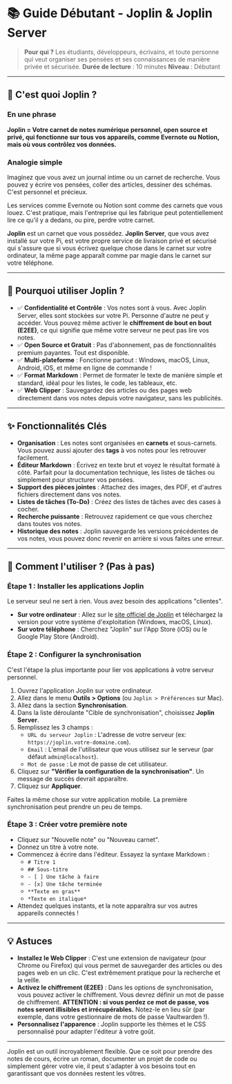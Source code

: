 # 📚 Guide Débutant - Joplin & Joplin Server

> **Pour qui ?** Les étudiants, développeurs, écrivains, et toute personne qui veut organiser ses pensées et ses connaissances de manière privée et sécurisée.
> **Durée de lecture** : 10 minutes
> **Niveau** : Débutant

---

## 🤔 C'est quoi Joplin ?

### En une phrase
**Joplin = Votre carnet de notes numérique personnel, open source et privé, qui fonctionne sur tous vos appareils, comme Evernote ou Notion, mais où vous contrôlez vos données.**

### Analogie simple
Imaginez que vous avez un journal intime ou un carnet de recherche. Vous pouvez y écrire vos pensées, coller des articles, dessiner des schémas. C'est personnel et précieux.

Les services comme Evernote ou Notion sont comme des carnets que vous louez. C'est pratique, mais l'entreprise qui les fabrique peut potentiellement lire ce qu'il y a dedans, ou pire, perdre votre carnet.

**Joplin** est un carnet que vous possédez. **Joplin Server**, que vous avez installé sur votre Pi, est votre propre service de livraison privé et sécurisé qui s'assure que si vous écrivez quelque chose dans le carnet sur votre ordinateur, la même page apparaît comme par magie dans le carnet sur votre téléphone.

---

## 🎯 Pourquoi utiliser Joplin ?

-   ✅ **Confidentialité et Contrôle** : Vos notes sont à vous. Avec Joplin Server, elles sont stockées sur votre Pi. Personne d'autre ne peut y accéder. Vous pouvez même activer le **chiffrement de bout en bout (E2EE)**, ce qui signifie que même votre serveur ne peut pas lire vos notes.
-   ✅ **Open Source et Gratuit** : Pas d'abonnement, pas de fonctionnalités premium payantes. Tout est disponible.
-   ✅ **Multi-plateforme** : Fonctionne partout : Windows, macOS, Linux, Android, iOS, et même en ligne de commande !
-   ✅ **Format Markdown** : Permet de formater le texte de manière simple et standard, idéal pour les listes, le code, les tableaux, etc.
-   ✅ **Web Clipper** : Sauvegardez des articles ou des pages web directement dans vos notes depuis votre navigateur, sans les publicités.

---

## ✨ Fonctionnalités Clés

-   **Organisation** : Les notes sont organisées en **carnets** et sous-carnets. Vous pouvez aussi ajouter des **tags** à vos notes pour les retrouver facilement.
-   **Éditeur Markdown** : Écrivez en texte brut et voyez le résultat formaté à côté. Parfait pour la documentation technique, les listes de tâches ou simplement pour structurer vos pensées.
-   **Support des pièces jointes** : Attachez des images, des PDF, et d'autres fichiers directement dans vos notes.
-   **Listes de tâches (To-Do)** : Créez des listes de tâches avec des cases à cocher.
-   **Recherche puissante** : Retrouvez rapidement ce que vous cherchez dans toutes vos notes.
-   **Historique des notes** : Joplin sauvegarde les versions précédentes de vos notes, vous pouvez donc revenir en arrière si vous faites une erreur.

---

## 🚀 Comment l'utiliser ? (Pas à pas)

### Étape 1 : Installer les applications Joplin

Le serveur seul ne sert à rien. Vous avez besoin des applications "clientes".

-   **Sur votre ordinateur** : Allez sur le [site officiel de Joplin](https://joplinapp.org/) et téléchargez la version pour votre système d'exploitation (Windows, macOS, Linux).
-   **Sur votre téléphone** : Cherchez "Joplin" sur l'App Store (iOS) ou le Google Play Store (Android).

### Étape 2 : Configurer la synchronisation

C'est l'étape la plus importante pour lier vos applications à votre serveur personnel.

1.  Ouvrez l'application Joplin sur votre ordinateur.
2.  Allez dans le menu **Outils > Options** (ou `Joplin > Préférences` sur Mac).
3.  Allez dans la section **Synchronisation**.
4.  Dans la liste déroulante "Cible de synchronisation", choisissez **Joplin Server**.
5.  Remplissez les 3 champs :
    -   `URL du serveur Joplin` : L'adresse de votre serveur (ex: `https://joplin.votre-domaine.com`).
    -   `Email` : L'email de l'utilisateur que vous utilisez sur le serveur (par défaut `admin@localhost`).
    -   `Mot de passe` : Le mot de passe de cet utilisateur.
6.  Cliquez sur **"Vérifier la configuration de la synchronisation"**. Un message de succès devrait apparaître.
7.  Cliquez sur **Appliquer**.

Faites la même chose sur votre application mobile. La première synchronisation peut prendre un peu de temps.

### Étape 3 : Créer votre première note

-   Cliquez sur "Nouvelle note" ou "Nouveau carnet".
-   Donnez un titre à votre note.
-   Commencez à écrire dans l'éditeur. Essayez la syntaxe Markdown :
    -   `# Titre 1`
    -   `## Sous-titre`
    -   `- [ ] Une tâche à faire`
    -   `- [x] Une tâche terminée`
    -   `**Texte en gras**`
    -   `*Texte en italique*`
-   Attendez quelques instants, et la note apparaîtra sur vos autres appareils connectés !

---

## 💡 Astuces

-   **Installez le Web Clipper** : C'est une extension de navigateur (pour Chrome ou Firefox) qui vous permet de sauvegarder des articles ou des pages web en un clic. C'est extrêmement pratique pour la recherche et la veille.
-   **Activez le chiffrement (E2EE)** : Dans les options de synchronisation, vous pouvez activer le chiffrement. Vous devrez définir un mot de passe de chiffrement. **ATTENTION : si vous perdez ce mot de passe, vos notes seront illisibles et irrécupérables.** Notez-le en lieu sûr (par exemple, dans votre gestionnaire de mots de passe Vaultwarden !).
-   **Personnalisez l'apparence** : Joplin supporte les thèmes et le CSS personnalisé pour adapter l'éditeur à votre goût.

---

Joplin est un outil incroyablement flexible. Que ce soit pour prendre des notes de cours, écrire un roman, documenter un projet de code ou simplement gérer votre vie, il peut s'adapter à vos besoins tout en garantissant que vos données restent les vôtres.
